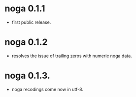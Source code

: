 # noga 0.1.1
- first public release.
# noga 0.1.2
- resolves the issue of trailing zeros with numeric noga data.
# noga 0.1.3.
- noga recodings come now in utf-8.
